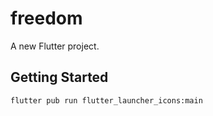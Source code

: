 # freedom

A new Flutter project.

## Getting Started

```bash
flutter pub run flutter_launcher_icons:main
```